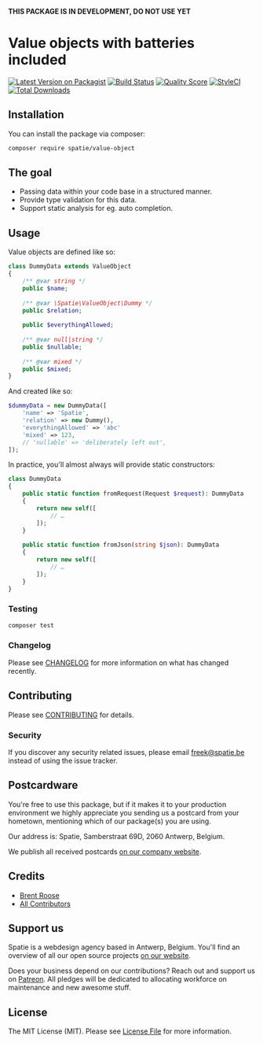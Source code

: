 **THIS PACKAGE IS IN DEVELOPMENT, DO NOT USE YET**

# Value objects with batteries included

[![Latest Version on Packagist](https://img.shields.io/packagist/v/spatie/value-object.svg?style=flat-square)](https://packagist.org/packages/spatie/value-object)
[![Build Status](https://img.shields.io/travis/spatie/value-object/master.svg?style=flat-square)](https://travis-ci.org/spatie/value-object)
[![Quality Score](https://img.shields.io/scrutinizer/g/spatie/value-object.svg?style=flat-square)](https://scrutinizer-ci.com/g/spatie/value-object)
[![StyleCI](https://github.styleci.io/repos/153632216/shield?branch=master)](https://github.styleci.io/repos/153632216)
[![Total Downloads](https://img.shields.io/packagist/dt/spatie/value-object.svg?style=flat-square)](https://packagist.org/packages/spatie/value-object)

## Installation

You can install the package via composer:

```bash
composer require spatie/value-object
```

## The goal

- Passing data within your code base in a structured manner.
- Provide type validation for this data.
- Support static analysis for eg. auto completion.

## Usage

Value objects are defined like so:

```php
class DummyData extends ValueObject
{
    /** @var string */
    public $name;
    
    /** @var \Spatie\ValueObject\Dummy */
    public $relation;
    
    public $everythingAllowed;
    
    /** @var null|string */
    public $nullable;
    
    /** @var mixed */
    public $mixed;
}
```

And created like so:

```php
$dummyData = new DummyData([
    'name' => 'Spatie',
    'relation' => new Dummy(),
    'everythingAllowed' => 'abc'
    'mixed' => 123,
    // 'nullable' => 'deliberately left out',
]);
```

In practice, you'll almost always will provide static constructors:

```php
class DummyData
{
    public static function fromRequest(Request $request): DummyData
    {
        return new self([
            // …
        ]);
    }
    
    public static function fromJson(string $json): DummyData
    {
        return new self([
            // …
        ]);
    }
}
```

### Testing

``` bash
composer test
```

### Changelog

Please see [CHANGELOG](CHANGELOG.md) for more information on what has changed recently.

## Contributing

Please see [CONTRIBUTING](CONTRIBUTING.md) for details.

### Security

If you discover any security related issues, please email freek@spatie.be instead of using the issue tracker.

## Postcardware

You're free to use this package, but if it makes it to your production environment we highly appreciate you sending us a postcard from your hometown, mentioning which of our package(s) you are using.

Our address is: Spatie, Samberstraat 69D, 2060 Antwerp, Belgium.

We publish all received postcards [on our company website](https://spatie.be/en/opensource/postcards).

## Credits

- [Brent Roose](https://github.com/brentgd)
- [All Contributors](../../contributors)

## Support us

Spatie is a webdesign agency based in Antwerp, Belgium. You'll find an overview of all our open source projects [on our website](https://spatie.be/opensource).

Does your business depend on our contributions? Reach out and support us on [Patreon](https://www.patreon.com/spatie). 
All pledges will be dedicated to allocating workforce on maintenance and new awesome stuff.

## License

The MIT License (MIT). Please see [License File](LICENSE.md) for more information.
